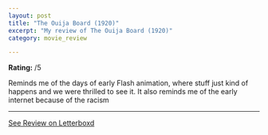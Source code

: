```yaml
---
layout: post
title: "The Ouija Board (1920)"
excerpt: "My review of The Ouija Board (1920)"
category: movie_review

---
```


**Rating:** /5

Reminds me of the days of early Flash animation, where stuff just kind of happens and we were thrilled to see it. It also reminds me of the early internet because of the racism

<hr>

[See Review on Letterboxd](https://boxd.it/4K7HXv)
